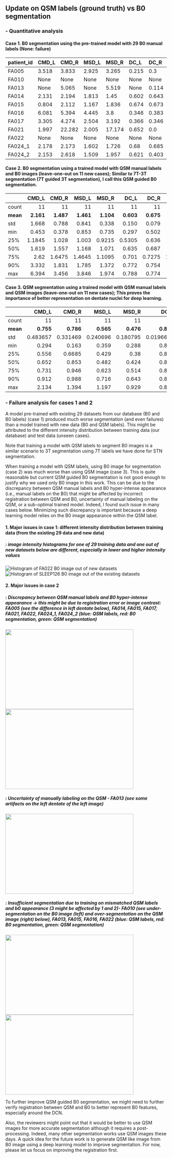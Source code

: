 ## Update on QSM labels (ground truth) vs B0 segmentation

### - Quantitative analysis

#### Case 1. B0 segmentation using the pre-trained model with 29 B0 manual labels (None: failure)
|    patient_id   | CMD_L   | CMD_R   | MSD_L   | MSD_R   | DC_L   | DC_R   | VOL_L   | VOL_R   |   VOL_manual_L |   VOL_manual_R |
|:-------------|:--------|:--------|:--------|:--------|:-------|:-------|:--------|:--------|---------------:|---------------:|
|  FA005        | 3.518   | 3.833   | 2.925   | 3.265   | 0.215  | 0.3    | 330.7   | 253.9   |         1098.4 |         1086.6 |
|  FA010        | None    | None    | None    | None    | None   | None   | None    | None    |         1045.3 |          915.4 |
|  FA013        | None    | 5.065   | None    | 5.519   | None   | 0.114  | None    | 35.4    |          631.9 |          584.7 |
|  FA014        | 2.131   | 2.194   | 1.813   | 1.45    | 0.602  | 0.643  | 496.1   | 620.1   |          956.7 |          885.8 |
|  FA015        | 0.804   | 2.112   | 1.167   | 1.836   | 0.674  | 0.673  | 372.1   | 513.8   |          679.1 |          732.3 |
|  FA016        | 6.081   | 5.394   | 4.445   | 3.8     | 0.346  | 0.383  | 135.8   | 183.1   |          614.2 |          525.6 |
|  FA017        | 3.305   | 4.274   | 2.504   | 3.192   | 0.366  | 0.346  | 307.1   | 330.7   |          596.5 |          726.4 |
|  FA021        | 1.997   | 22.282  | 2.005   | 17.174  | 0.652  | 0.0    | 265.8   | 643.7   |          513.8 |          614.2 |
|  FA022        | None    | None    | None    | None    | None   | None   | None    | None    |          549.2 |          484.3 |
|  FA024_1      | 2.178   | 2.173   | 1.602   | 1.726   | 0.68   | 0.685  | 442.9   | 543.3   |          738.2 |          750   |
|  FA024_2      | 2.153   | 2.618   | 1.509   | 1.957   | 0.621  | 0.403  | 566.9   | 655.5   |          649.6 |          720.5 |

#### Case 2. B0 segmentation using a trained model with QSM manual labels and B0 images (leave-one-out on 11 new cases); Similar to 7T-3T segmentation (7T guided 3T segmentation), I call this QSM guided B0 segmentation.

|       |    CMD_L |     CMD_R |     MSD_L |     MSD_R |      DC_L |       DC_R |    VOL_L |    VOL_R |   VOL_manual_L |   VOL_manual_R |
|:------|---------:|----------:|----------:|----------:|----------:|-----------:|---------:|---------:|---------------:|---------------:|
| count | 11       | 11        | 11        | 11        | 11        | 11         |   11     |   11     |         11     |         11     |
| **mean**  |  **2.161** |  **1.487**  |  **1.461**  |  **1.104**  |  **0.603** |  **0.675**     |  **918.58** |  **857.92** |        **733.9**   |        **729.62** |
| std   |  1.668 |  0.788 |  0.841 |  0.338 |  0.150 |  0.079 |  237.03 |  177.75 |        203.90 |        179.72 |
| min   |  0.453   |  0.378    |  0.853    |  0.735    |  0.297    |  0.502     |  466.5   |  637.8   |        513.8   |        484.3   |
| 25%   |  1.1845  |  1.028    |  1.003    |  0.9215   |  0.5305   |  0.636     |  776.55  |  776.6   |        605.35  |        599.45  |
| 50%   |  1.619   |  1.557    |  1.168    |  1.071    |  0.635    |  0.687     |  956.7   |  850.4   |        649.6   |        726.4   |
| 75%   |  2.62    |  1.6475   |  1.4645   |  1.1095   |  0.701    |  0.7275    | 1071.85  |  894.7   |        847.45  |        817.9   |
| 90%   |  3.332   |  1.831    |  1.785    |  1.372    |  0.772    |  0.754     | 1133.9   | 1003.9   |       1045.3   |        915.4   |
| max   |  6.394   |  3.456    |  3.846    |  1.974    |  0.788    |  0.774     | 1322.9   | 1275.6   |       1098.4   |       1086.6   |


#### Case 3. QSM segmentation using a trained model with QSM manual labels and QSM images (leave-one-out on 11 new cases); This proves the importance of better representation on dentate nuclei for deep learning.
|       |     CMD_L |     CMD_R |     MSD_L |     MSD_R |       DC_L |       DC_R |    VOL_L |    VOL_R |   VOL_manual_L |   VOL_manual_R |
|:------|----------:|----------:|----------:|----------:|-----------:|-----------:|---------:|---------:|---------------:|---------------:|
| count | 11        | 11        | 11        | 11        | 11         | 11         |   11     |   11     |         11     |         11     |
| **mean**  |  **0.755** |  **0.786** |  **0.565** |  **0.476** |  **0.861**     |  **0.862**  |  **781.69** |  **789.74** |        **733.9**   |        **729.62** |
| std   |  0.483657 |  0.331469 |  0.240696 |  0.180795 |  0.0196672 |  0.0391071 |  243.605 |  214.295 |        203.904 |        179.718 |
| min   |  0.294    |  0.163    |  0.359    |  0.288    |  0.832     |  0.805     |  490.2   |  478.4   |        513.8   |        484.3   |
| 25%   |  0.556    |  0.6685   |  0.429    |  0.38     |  0.844     |  0.8385    |  617.15  |  682.1   |        605.35  |        599.45  |
| 50%   |  0.652    |  0.853    |  0.482    |  0.424    |  0.864     |  0.856     |  767.7   |  750     |        649.6   |        726.4   |
| 75%   |  0.731    |  0.946    |  0.623    |  0.514    |  0.871     |  0.8815    |  800.2   |  871.05  |        847.45  |        817.9   |
| 90%   |  0.912    |  0.988    |  0.716    |  0.643    |  0.882     |  0.921     | 1009.9   | 1104.3   |       1045.3   |        915.4   |
| max   |  2.134    |  1.394    |  1.197    |  0.929    |  0.895     |  0.924     | 1381.9   | 1181.1   |       1098.4   |       1086.6   |


### - Failure analysis for cases 1 and 2

A model pre-trained with existing 29 datasets from our database (B0 and B0 labels) (case 1) produced much worse segmentation (and even failures) than a model trained with new data (B0 and QSM labels). This might be attributed to the different intensity distribution between training data (our database) and test data (unseen cases). 

Note that training a model with QSM labels to segment B0 images is a similar scenario to 3T segmentation using 7T labels we have done for STN segmentation.

When training a model with QSM labels, using B0 image for segmentation (case 2) was much worse than using QSM image (case 3). This is quite reasonable but current QSM guided B0 segmentation is not good enough to justify why we used only B0 image in this work. This can be due to the discrepancy between QSM manual labels and B0 hyper-intense appearance (i.e., manual labels on the B0) that might be affected by incorrect registration between QSM and B0, uncertainty of manual labeling on the QSM, or a sub-optimal trained model. Indeed, I found such issue in many cases below. Minimizing such discrepancy is important because a deep learning model relies on the B0 image appearance within the QSM label. 

#### 1. Major issues in case 1: different intensity distribution between training data (from the existing 29 data and new data)

##### : image intensity histograms for one of 29 training data and one out of new datasets below are different, especially in lower and higher intensity values
     
   ![Histogram of FA022 B0 image out of new datasets](/FA022_hist.jpg)
   ![Histogram of SLEEP126 B0 image out of the existing datasets](/SLEEP126_hist.jpg)
   
#### 2. Major issues in case 2

##### : Discrepancy between QSM manual labels and B0 hyper-intense appearance -> this might be due to registration error or image contrast: FA005 (see the difference in left dentate below), FA014, FA015, FA017, FA021, FA022, FA024_1, FA024_2 (blue: QSM labels, red: B0 segmentation, green: QSM segmentation)

<img src="/FA005_qsm_labels_and_b0_seg_on_b0.jpg" width="400" height="249" /> <img src="/FA005_qsm_labels_and_b0_seg_on_qsm.jpg" width="400" height="249" />
   
##### : Uncertainty of manually labeling on the QSM - FA013 (see some artifacts on the left dentate of the left image)
<img src="/FA013_qsm_label_left.jpg" width="400" height="249" /> 

##### : Insufficient segmentation due to training on mismatched QSM labels and b0 appearance (3 might be affected by 1 and 2)- FA010 (see under-segmentation on the B0 image (left) and over-segmentation on the QSM image (right) below), FA013, FA015, FA016, FA022 (blue: QSM labels, red: B0 segmentation, green: QSM segmentation)

<img src="/FA010_qsm_labels_and_b0_seg_on_b0.jpg" width="400" height="249" /> <img src="/FA010_qsm_labels_and_b0_seg_on_qsm.jpg" width="400" height="249" />

To further improve QSM guided B0 segmentation, we might need to further verify registration between QSM and B0 to better represent B0 features, especially around the DCN. 

Also, the reviewers might point out that it would be better to use QSM images for more accurate segmentation although it requires a post-processing. Indeed, many other segmentation works use QSM images these days. A quick idea for the future work is to generate QSM like image from B0 image using a deep learning model to improve segmentation. For now, please let us focus on improving the registration first.
